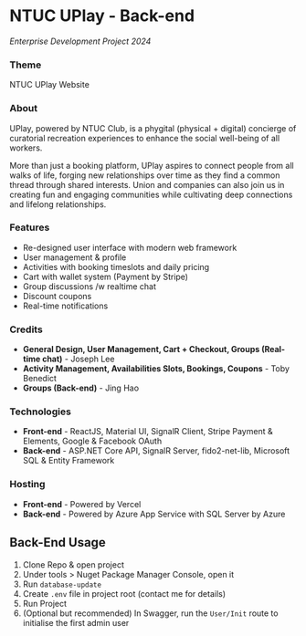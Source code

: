 # NTUC UPlay - Back-end
*Enterprise Development Project 2024*

### Theme
NTUC UPlay Website

### About  
UPlay, powered by NTUC Club, is a phygital (physical + digital) concierge of curatorial recreation experiences to enhance the social well-being of all workers.

More than just a booking platform, UPlay aspires to connect people from all walks of life, forging new relationships over time as they find a common thread through shared interests. Union and companies can also join us in creating fun and engaging communities while cultivating deep connections and lifelong relationships.

### Features
- Re-designed user interface with modern web framework
- User management & profile
- Activities with booking timeslots and daily pricing
- Cart with wallet system (Payment by Stripe)
- Group discussions /w realtime chat
- Discount coupons
- Real-time notifications

### Credits
- **General Design, User Management, Cart + Checkout, Groups (Real-time chat)** - Joseph Lee
- **Activity Management, Availabilities Slots, Bookings, Coupons** - Toby Benedict
- **Groups (Back-end)** - Jing Hao

### Technologies
- **Front-end** - ReactJS, Material UI, SignalR Client, Stripe Payment & Elements, Google & Facebook OAuth
- **Back-end** - ASP.NET Core API, SignalR Server, fido2-net-lib, Microsoft SQL & Entity Framework

### Hosting
- **Front-end** - Powered by Vercel
- **Back-end** - Powered by Azure App Service with SQL Server by Azure

## Back-End Usage

1. Clone Repo & open project
2. Under tools > Nuget Package Manager Console, open it
3. Run `database-update`
4. Create `.env` file in project root (contact me for details)
5. Run Project
6. (Optional but recommended) In Swagger, run the `User/Init` route to initialise the first admin user
